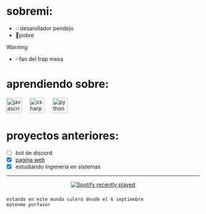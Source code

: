 
# sobremi:

- 💥desarollador pendejo
- 🔷pobre
> [!WARNING]
> - 💦fan del trap mexa
 
# aprendiendo sobre: 
<div align="left">
  <img src="https://cdn.jsdelivr.net/gh/devicons/devicon/icons/javascript/javascript-original.svg" height="40" alt="javascript logo"  />
  <img width="12" />
  <img src="https://cdn.jsdelivr.net/gh/devicons/devicon/icons/csharp/csharp-original.svg" height="40" alt="csharp logo"  />
  <img width="12" />
  <img src="https://cdn.jsdelivr.net/gh/devicons/devicon/icons/python/python-original.svg" height="40" alt="python logo"  />
</div>

###

# proyectos anteriores:

- [ ] bot de discord
- [x] [pagina web](https://saraowo.github.io/)
- [x] estudiando ingeneria en sistemas

---
<div align="center">
  <a href="https://open.spotify.com/user/bo8na329r3m7830iyum4pulzl">
    <img src="https://spotify-recently-played-readme.vercel.app/api?user=bo8na329r3m7830iyum4pulzl&count=2&unique=true" alt="Spotify recently played"  />
  </a>
</div>

###
```
estando en este mundo culero desde el 6 septiembre
matenme porfavor
```
